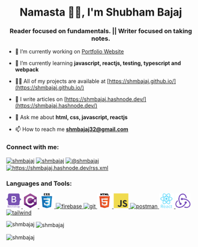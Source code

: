 <h1 align="center">Namasta 🙏🏼, I'm Shubham Bajaj</h1>
<h3 align="center">Reader focused on fundamentals. || Writer focused on taking notes.</h3>

- 🔭 I’m currently working on [Portfolio Website](https://shmbajaj.github.io/)

- 🌱 I’m currently learning **javascript, reactjs, testing, typescript and webpack**

- 👨‍💻 All of my projects are available at [https://shmbajaj.github.io/](https://shmbajaj.github.io/)

- 📝 I write articles on [https://shmbajaj.hashnode.dev/](https://shmbajaj.hashnode.dev/)

- 💬 Ask me about **html, css, javascript, reactjs**

- 📫 How to reach me **shmbajaj32@gmail.com**


<h3 align="left">Connect with me:</h3>
<p align="left">
<a href="https://twitter.com/shmbajaj" target="blank"><img align="center" src="https://raw.githubusercontent.com/rahuldkjain/github-profile-readme-generator/master/src/images/icons/Social/twitter.svg" alt="shmbajaj" height="30" width="40" /></a>
<a href="https://linkedin.com/in/shmbajaj" target="blank"><img align="center" src="https://raw.githubusercontent.com/rahuldkjain/github-profile-readme-generator/master/src/images/icons/Social/linked-in-alt.svg" alt="shmbajaj" height="30" width="40" /></a>
<a href="https://hashnode.com/@shmbajaj" target="blank"><img align="center" src="https://raw.githubusercontent.com/rahuldkjain/github-profile-readme-generator/master/src/images/icons/Social/hashnode.svg" alt="@shmbajaj" height="30" width="40" /></a>
<a href="/https://shmbajaj.hashnode.dev/rss.xml" target="blank"><img align="center" src="https://raw.githubusercontent.com/rahuldkjain/github-profile-readme-generator/master/src/images/icons/Social/rss.svg" alt="https://shmbajaj.hashnode.dev/rss.xml" height="30" width="40" /></a>
</p>

<h3 align="left">Languages and Tools:</h3>
<p align="left"> <a href="https://getbootstrap.com" target="_blank" rel="noreferrer"> <img src="https://raw.githubusercontent.com/devicons/devicon/master/icons/bootstrap/bootstrap-plain-wordmark.svg" alt="bootstrap" width="40" height="40"/> </a> <a href="https://www.w3schools.com/cs/" target="_blank" rel="noreferrer"> <img src="https://raw.githubusercontent.com/devicons/devicon/master/icons/csharp/csharp-original.svg" alt="csharp" width="40" height="40"/> </a> <a href="https://www.w3schools.com/css/" target="_blank" rel="noreferrer"> <img src="https://raw.githubusercontent.com/devicons/devicon/master/icons/css3/css3-original-wordmark.svg" alt="css3" width="40" height="40"/> </a> <a href="https://firebase.google.com/" target="_blank" rel="noreferrer"> <img src="https://www.vectorlogo.zone/logos/firebase/firebase-icon.svg" alt="firebase" width="40" height="40"/> </a> <a href="https://git-scm.com/" target="_blank" rel="noreferrer"> <img src="https://www.vectorlogo.zone/logos/git-scm/git-scm-icon.svg" alt="git" width="40" height="40"/> </a> <a href="https://www.w3.org/html/" target="_blank" rel="noreferrer"> <img src="https://raw.githubusercontent.com/devicons/devicon/master/icons/html5/html5-original-wordmark.svg" alt="html5" width="40" height="40"/> </a> <a href="https://developer.mozilla.org/en-US/docs/Web/JavaScript" target="_blank" rel="noreferrer"> <img src="https://raw.githubusercontent.com/devicons/devicon/master/icons/javascript/javascript-original.svg" alt="javascript" width="40" height="40"/> </a> <a href="https://postman.com" target="_blank" rel="noreferrer"> <img src="https://www.vectorlogo.zone/logos/getpostman/getpostman-icon.svg" alt="postman" width="40" height="40"/> </a> <a href="https://reactjs.org/" target="_blank" rel="noreferrer"> <img src="https://raw.githubusercontent.com/devicons/devicon/master/icons/react/react-original-wordmark.svg" alt="react" width="40" height="40"/> </a> <a href="https://redux.js.org" target="_blank" rel="noreferrer"> <img src="https://raw.githubusercontent.com/devicons/devicon/master/icons/redux/redux-original.svg" alt="redux" width="40" height="40"/> </a> <a href="https://tailwindcss.com/" target="_blank" rel="noreferrer"> <img src="https://www.vectorlogo.zone/logos/tailwindcss/tailwindcss-icon.svg" alt="tailwind" width="40" height="40"/> </a> </p>

<p><img align="left" src="https://github-readme-stats.vercel.app/api/top-langs?username=shmbajaj&show_icons=true&locale=en&layout=compact" alt="shmbajaj" /></p>

<p>&nbsp;<img align="center" src="https://github-readme-stats.vercel.app/api?username=shmbajaj&show_icons=true&locale=en" alt="shmbajaj" /></p>

<p><img align="center" src="https://github-readme-streak-stats.herokuapp.com/?user=shmbajaj&" alt="shmbajaj" /></p>
